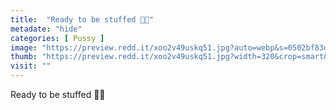 ```yaml
---
title:  "Ready to be stuffed 🥵😋"
metadate: "hide"
categories: [ Pussy ]
image: "https://preview.redd.it/xoo2v49uskq51.jpg?auto=webp&s=0502bf83d6ee78425cea79dbceb8efe7d19de991"
thumb: "https://preview.redd.it/xoo2v49uskq51.jpg?width=320&crop=smart&auto=webp&s=25113d824be2d278a3e3c18fcc0be36b205c8c8c"
visit: ""
---
```

Ready to be stuffed 🥵😋
